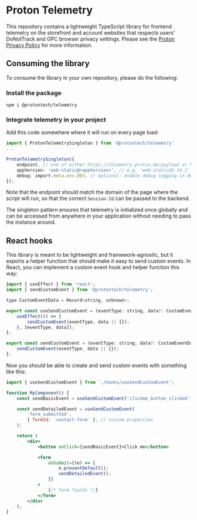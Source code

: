 # Proton Telemetry

This repository contains a lightweight TypeScript library for frontend telemetry on the storefront and account websites that respects users' DoNotTrack and GPC browser privacy settings. Please see the [Proton Privacy Policy](https://proton.me/legal/privacy) for more information.

## Consuming the library

To consume the library in your own repository, please do the following:

### Install the package

`npm i @protontech/telemetry`

### Integrate telemetry in your project

Add this code somewhere where it will run on every page load:

```ts
import { ProtonTelemetrySingleton } from '@protontech/telemetry'
...

ProtonTelemetrySingleton({
    endpoint, // one of either https://telemetry.proton.me/payload or https://telemetry.protonvpn.com/payload
    appVersion: 'web-static@<appVersion>', // e.g. 'web-static@3.14.1'
    debug: import.meta.env.DEV, // optional: enable debug logging in development
});
```

Note that the endpoint should match the domain of the page where the script will run, so that the correct `Session-Id` can be passed to the backend.

The singleton pattern ensures that telemetry is initialized once globally and can be accessed from anywhere in your application without needing to pass the instance around.

## React hooks

This library is meant to be lightweight and framework-agnostic, but it exports a helper function that should make it easy to send custom events. In React, you can implement a custom event hook and helper function this way:

```jsx
import { useEffect } from 'react';
import { sendCustomEvent } from '@protontech/telemetry';

type CustomEventData = Record<string, unknown>;

export const useSendCustomEvent = (eventType: string, data?: CustomEventData) => {
    useEffect(() => {
        sendCustomEvent(eventType, data || {});
    }, [eventType, data]);
};

export const sendCustomEvent = (eventType: string, data?: CustomEventData) => {
    sendCustomEvent(eventType, data || {});
};
```

Now you should be able to create and send custom events with something like this:

```jsx
import { useSendCustomEvent } from './hooks/useSendCustomEvent';

function MyComponent() {
    const sendBasicEvent = useSendCustomEvent('clickme_button_clicked');

    const sendDetailedEvent = useSendCustomEvent(
        'form_submitted',
        { formId: 'contact-form' }, // custom properties
    );

    return (
        <div>
            <button onClick={sendBasicEvent}>Click me</button>

            <form
                onSubmit={(e) => {
                    e.preventDefault();
                    sendDetailedEvent();
                }}
            >
                {/* form fields */}
            </form>
        </div>
    );
}
```
